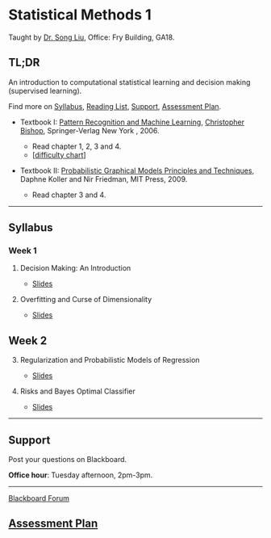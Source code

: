 # Statistical Methods 1

Taught by [Dr. Song Liu](http://allmodelsarewrong.net), Office: Fry Building, GA18. 

## TL;DR
An introduction to computational statistical learning and decision making (supervised learning). 

Find more on 
[Syllabus](#Syllabus), 
[Reading List](#Readings), 
[Support](#Support), 
[Assessment Plan](#Assessment-Plan).

- Textbook I:
[Pattern Recognition and Machine Learning](https://www.microsoft.com/en-us/research/uploads/prod/2006/01/Bishop-Pattern-Recognition-and-Machine-Learning-2006.pdf), [Christopher Bishop](https://www.microsoft.com/en-us/research/people/cmbishop/), Springer-Verlag New York
, 2006. 
  - Read chapter 1, 2, 3 and 4. 
  - [[difficulty chart](https://dominhhai.github.io/en-us/2017/12/ml-prml/#2-1-chapter-1-introduction)]

- Textbook II:
[Probabilistic Graphical Models Principles and Techniques](https://mitpress.mit.edu/books/probabilistic-graphical-models), Daphne Koller and Nir Friedman, MIT Press, 2009. 
  - Read chapter 3 and 4.

------
## Syllabus 

### Week 1
1. Decision Making: An Introduction

   - [Slides](lecs/intro.pdf)

2. Overfitting and Curse of Dimensionality

   - [Slides](lecs/lec2.pdf)

## Week 2
3. Regularization and Probabilistic Models of Regression
   - [Slides](lecs/lec3.pdf)

4. Risks and Bayes Optimal Classifier
   - [Slides](lecs/lec4.pdf)

----
## Support
Post your questions on Blackboard.

**Office hour**: Tuesday afternoon, 2pm-3pm. 

----

[Blackboard Forum](https://www.ole.bris.ac.uk/webapps/discussionboard/do/forum?action=list_threads&course_id=_251422_1&nav=discussion_board_entry&conf_id=_456815_1&forum_id=_298144_1)

## [Assessment Plan](SM1_assessment.md)